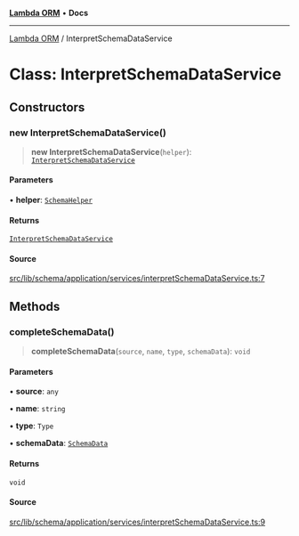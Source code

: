 [**Lambda ORM**](../README.md) • **Docs**

***

[Lambda ORM](../README.md) / InterpretSchemaDataService

# Class: InterpretSchemaDataService

## Constructors

### new InterpretSchemaDataService()

> **new InterpretSchemaDataService**(`helper`): [`InterpretSchemaDataService`](InterpretSchemaDataService.md)

#### Parameters

• **helper**: [`SchemaHelper`](SchemaHelper.md)

#### Returns

[`InterpretSchemaDataService`](InterpretSchemaDataService.md)

#### Source

[src/lib/schema/application/services/interpretSchemaDataService.ts:7](https://github.com/lambda-orm/lambdaorm-base/blob/aa369ded9e7763a31678c0168646a8ee1291b500/src/lib/schema/application/services/interpretSchemaDataService.ts#L7)

## Methods

### completeSchemaData()

> **completeSchemaData**(`source`, `name`, `type`, `schemaData`): `void`

#### Parameters

• **source**: `any`

• **name**: `string`

• **type**: `Type`

• **schemaData**: [`SchemaData`](../interfaces/SchemaData.md)

#### Returns

`void`

#### Source

[src/lib/schema/application/services/interpretSchemaDataService.ts:9](https://github.com/lambda-orm/lambdaorm-base/blob/aa369ded9e7763a31678c0168646a8ee1291b500/src/lib/schema/application/services/interpretSchemaDataService.ts#L9)
